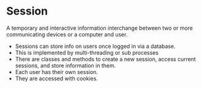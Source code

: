 # Session
A temporary and interactive information interchange between two or more communicating devices or a computer and user.
- Sessions can store info on users once logged in via a database.
- This is implemented by multi-threading or sub processes
- There are classes and methods to create a new session, access current sessions, and store information in them.
- Each user has their own session.
- They are accessed with cookies.

